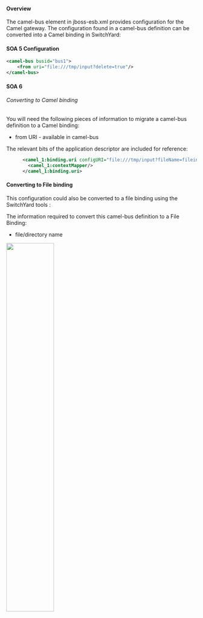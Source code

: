
#### Overview
The camel-bus element in jboss-esb.xml provides configuration for the Camel gateway.  The configuration found in a camel-bus definition can be converted into a Camel binding in SwitchYard:

#### SOA 5 Configuration

```xml
<camel-bus busid="bus1">
    <from uri="file:///tmp/input?delete=true"/>
</camel-bus>
```

#### SOA 6 

###### Converting to Camel binding 
You will need the following pieces of information to migrate a camel-bus definition to a Camel binding:
* from URI - available in camel-bus

The relevant bits of the application descriptor are included for reference:
```xml
      <camel_1:binding.uri configURI="file:///tmp/input?fileName=filein.dat">
        <camel_1:contextMapper/>
      </camel_1:binding.uri>
```

#### Converting to File binding
This configuration could also be converted to a file binding using the SwitchYard tools : 

The information required to convert this camel-bus definition to a File Binding:
* file/directory name

<img src="https://raw.github.com/windup/soa-migration/master/advice/file-wizard.jpg" width="50%" height="50%"/>




